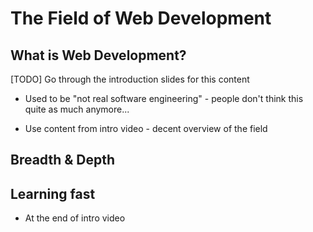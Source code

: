 # The Field of Web Development
## What is Web Development?
[TODO] Go through the introduction slides for this content

- Used to be "not real software engineering" - people don't think this quite as much anymore...

- Use content from intro video - decent overview of the field

## Breadth & Depth

## Learning fast
- At the end of intro video